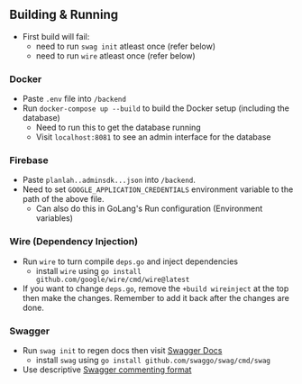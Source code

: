 ## Building & Running

- First build will fail:
    - need to run `swag init` atleast once (refer below)
    - need to run `wire` atleast once (refer below)

### Docker

- Paste `.env` file into `/backend`
- Run `docker-compose up --build` to build the Docker setup (including the database)
    - Need to run this to get the database running
    - Visit `localhost:8081` to see an admin interface for the database

### Firebase

- Paste `planlah..adminsdk...json` into `/backend`.
- Need to set `GOOGLE_APPLICATION_CREDENTIALS` environment variable to the path of the above file.
    - Can also do this in GoLang's Run configuration (Environment variables)

### Wire (Dependency Injection)

- Run `wire` to turn compile `deps.go` and inject dependencies
    - install `wire` using `go install github.com/google/wire/cmd/wire@latest`
- If you want to change `deps.go`, remove the `+build wireinject` at the top then make the changes.
  Remember to add it back after the changes are done.

### Swagger

- Run `swag init` to regen docs then visit [Swagger Docs](http://localhost:8080/swagger/index.html)
    - install `swag` using `go install github.com/swaggo/swag/cmd/swag`
- Use descriptive [Swagger commenting format](https://github.com/swaggo/swag#declarative-comments-format)